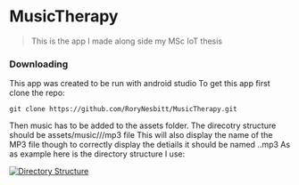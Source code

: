 # MusicTherapy
> This is the app I made along side my MSc IoT thesis

### Downloading
This app was created to be run with android studio
To get this app first clone the repo:
```
git clone https://github.com/RoryNesbitt/MusicTherapy.git
```
Then music has to be added to the assets folder. The direcotry structure should be assets/music/<mood number>/<music type>/mp3 file
This will also display the name of the MP3 file though to correctly display the detiails it should be named <track name>.<artist>.mp3
As as example here is the directory structure I use:

[![Directory Structure](https://imgur.com/sIY5Jm3)]()
